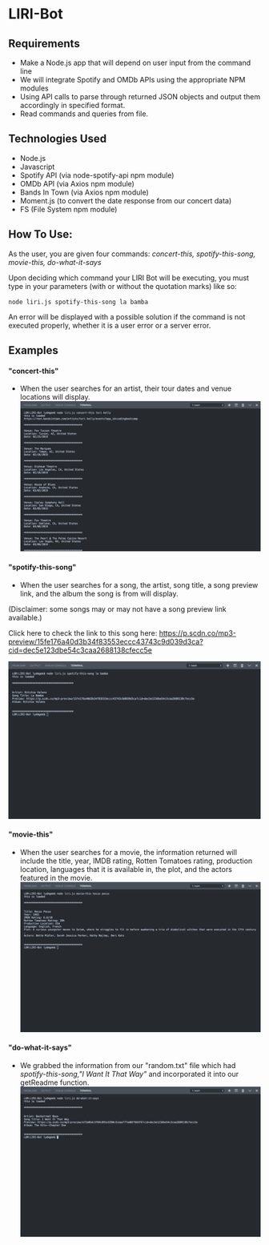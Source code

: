 # LIRI-Bot

## Requirements
* Make a Node.js app that will depend on user input from the command line
* We will integrate Spotify and OMDb APIs using the appropriate NPM modules
* Using API calls to parse through returned JSON objects and output them accordingly in specified format.
* Read commands and queries from file.

## Technologies Used
* Node.js
* Javascript
* Spotify API (via node-spotify-api npm module)
* OMDb API (via Axios npm module)
* Bands In Town (via Axios npm module)
* Moment.js (to convert the date response from our concert data)
* FS (File System npm module)

## How To Use:

As the user, you are given four commands:
_concert-this, spotify-this-song, movie-this, do-what-it-says_

Upon deciding which command your LIRI Bot will be executing, you must type in your parameters (with or without the quotation marks) like so:
```
node liri.js spotify-this-song la bamba
```
An error will be displayed with a possible solution if the command is not executed properly, whether it is a user error or a server error.

## Examples

#### **"concert-this"**

- When the user searches for an artist, their tour dates and venue locations will display.
![concert-this](https://github.com/lydmgem/LIRI-Bot/blob/master/assets/images/getconcert.png?raw=true)

#### **"spotify-this-song"**

- When the user searches for a song, the artist, song title, a song preview link, and the album the song is from will display.

(Disclaimer: some songs may or may not have a song preview link available.)

Click here to check the link to this song here: https://p.scdn.co/mp3-preview/15fe176a40d3b34f83553eccc43743c9d039d3ca?cid=dec5e123dbe54c3caa2688138cfecc5e

![spotify-this-song](https://github.com/lydmgem/LIRI-Bot/blob/master/assets/images/spotifyit.png?raw=true)

#### **"movie-this"**

- When the user searches for a movie, the information returned will include the title, year, IMDB rating, Rotten Tomatoes rating, production location, languages that it is available in, the plot, and the actors featured in the movie.
![movie-this](https://github.com/lydmgem/LIRI-Bot/blob/master/assets/images/getmovie.png?raw=true)

#### **"do-what-it-says"**

- We grabbed the information from our "random.txt" file which had __spotify-this-song_,"I Want It That Way"_ and incorporated it into our getReadme function.
![do-what-it-says](https://raw.githubusercontent.com/lydmgem/LIRI-Bot/master/assets/images/dwis.png)
